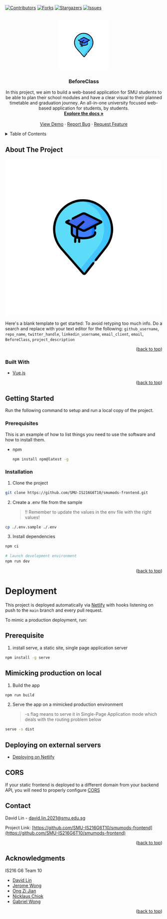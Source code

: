 <div id="top"></div>

<!-- PROJECT SHIELDS -->

[![Contributors][contributors-shield]][contributors-url]
[![Forks][forks-shield]][forks-url]
[![Stargazers][stars-shield]][stars-url]
[![Issues][issues-shield]][issues-url]

<!-- PROJECT LOGO -->
<br />
<div align="center">
  <a href="https://github.com/SMU-IS216G6T10/smumods-frontend">
    <img src=".github/images/BeforeClass.png" alt="Logo" width="160" height="160">
  </a>

<h3 align="center">BeforeClass</h3>

  <p align="center">
    In this project, we aim to build a web-based application for SMU students to be able to plan their school modules and have a clear visual to their planned timetable and graduation journey. An all-in-one university focused web-based application for students, by students.
    <br />
    <a href="https://github.com/SMU-IS216G6T10/smumods-frontend"><strong>Explore the docs »</strong></a>
    <br />
    <br />
    <a href="https://beforeclass.netlify.app">View Demo</a>
    ·
    <a href="https://github.com/SMU-IS216G6T10/smumods-frontend/issues/new?assignees=&labels=&template=bug_report.md&title=">Report Bug</a>
    ·
    <a href="https://github.com/SMU-IS216G6T10/smumods-frontend/issues/new?assignees=&labels=&template=feature_request.md&title=">Request Feature</a>
  </p>
</div>

<!-- TABLE OF CONTENTS -->
<details>
  <summary>Table of Contents</summary>
  <ol>
    <li>
      <a href="#about-the-project">About The Project</a>
      <ul>
        <li><a href="#built-with">Built With</a></li>
      </ul>
    </li>
    <li>
      <a href="#getting-started">Getting Started</a>
      <ul>
        <li><a href="#prerequisites">Prerequisites</a></li>
        <li><a href="#installation">Installation</a></li>
      </ul>
    </li>
    <li><a href="#usage">Usage</a></li>
    <li><a href="#roadmap">Roadmap</a></li>
    <li><a href="#contributing">Contributing</a></li>
    <li><a href="#license">License</a></li>
    <li><a href="#contact">Contact</a></li>
    <li><a href="#acknowledgments">Acknowledgments</a></li>
  </ol>
</details>

<!-- ABOUT THE PROJECT -->

## About The Project

[![Product Name Screen Shot][product-screenshot]](.github/images/product-screenshot-timetables.png)

Here's a blank template to get started: To avoid retyping too much info. Do a search and replace with your text editor for the following: `github_username`, `repo_name`, `twitter_handle`, `linkedin_username`, `email_client`, `email`, `BeforeClass`, `project_description`

<p align="right">(<a href="#top">back to top</a>)</p>

### Built With

- [Vue.js](https://vuejs.org/)

<p align="right">(<a href="#top">back to top</a>)</p>

<!-- GETTING STARTED -->

## Getting Started

Run the following command to setup and run a local copy of the project.

### Prerequisites

This is an example of how to list things you need to use the software and how to install them.

- npm
  ```sh
  npm install npm@latest -g
  ```

### Installation

1. Clone the project

```bash
git clone https://github.com/SMU-IS216G6T10/smumods-frontend.git
```

2. Create a .env file from the sample

   > !! Remember to update the values in the env file with the right values!

```bash
cp ./.env.sample ./.env
```

3. Install dependencies

```bash
npm ci
```

```bash
# launch development environment
npm run dev
```

<p align="right">(<a href="#top">back to top</a>)</p>

<!-- USAGE EXAMPLES -->

# Deployment

This project is deployed automatically via [Netlify](https://www.netlify.com/) with hooks listening on push to the `main` branch and every pull request.

To mimic a production deployment, run:

## Prerequisite

1. install serve, a static site, single page application server

```bash
npm install -g serve
```

## Mimicking production on local

1. Build the app

```bash
npm run build
```

2. Serve the app on a mimicked production environment
   > -s flag means to serve it in Single-Page Application mode
   > which deals with the routing problem below

```bash
serve -s dist
```

## Deploying on external servers

- [Deploying on Netlify](https://www.netlify.com/blog/2019/11/30/how-to-deploy-a-vue-site/)

## CORS

If your static frontend is deployed to a different domain from your backend API, you will need to properly configure [CORS](https://developer.mozilla.org/en-US/docs/Web/HTTP/CORS)

<!-- CONTRIBUTING -->

<!-- ## Contributing

Contributions are what make the open source community such an amazing place to learn, inspire, and create. Any contributions you make are **greatly appreciated**.

If you have a suggestion that would make this better, please fork the repo and create a pull request. You can also simply open an issue with the tag "enhancement".
Don't forget to give the project a star! Thanks again!

1. Fork the Project
2. Create your Feature Branch (`git checkout -b feature/AmazingFeature`)
3. Commit your Changes (`git commit -m 'Add some AmazingFeature'`)
4. Push to the Branch (`git push origin feature/AmazingFeature`)
5. Open a Pull Request

<p align="right">(<a href="#top">back to top</a>)</p> -->

<!-- LICENSE -->

<!-- ## License

Distributed under the MIT License. See `LICENSE.txt` for more information.

<p align="right">(<a href="#top">back to top</a>)</p> -->

<!-- CONTACT -->

## Contact

David Lin - david.lin.2021@smu.edu.sg

Project Link: [https://github.com/SMU-IS216G6T10/smumods-frontend](https://github.com/SMU-IS216G6T10/smumods-frontend)

<p align="right">(<a href="#top">back to top</a>)</p>

<!-- ACKNOWLEDGMENTS -->

## Acknowledgments

IS216 G6 Team 10

- [David Lin](https://github.com/DavidLHW)
- [Jerome Wong](https://github.com/jeromeandrewong)
- [Ong Zi Jian](https://github.com/ong-zijian)
- [Nicklaus Chiok](https://github.com/chiok1)
- [Gabriel Wong](https://github.com/GabeW8)

<p align="right">(<a href="#top">back to top</a>)</p>

<!-- MARKDOWN LINKS & IMAGES -->
<!-- https://www.markdownguide.org/basic-syntax/#reference-style-links -->

[contributors-shield]: https://img.shields.io/github/contributors/SMU-IS216G6T10/smumods-frontend.svg?style=for-the-badge
[contributors-url]: https://github.com/SMU-IS216G6T10/smumods-frontend
[forks-shield]: https://img.shields.io/github/forks/SMU-IS216G6T10/smumods-frontend.svg?style=for-the-badge
[forks-url]: https://github.com/SMU-IS216G6T10/smumods-frontend/network/members
[stars-shield]: https://img.shields.io/github/stars/SMU-IS216G6T10/smumods-frontend.svg?style=for-the-badge
[stars-url]: https://github.com/SMU-IS216G6T10/smumods-frontend/stargazers
[issues-shield]: https://img.shields.io/github/issues/SMU-IS216G6T10/smumods-frontend.svg?style=for-the-badge
[issues-url]: https://github.com/SMU-IS216G6T10/smumods-frontend/issues
[product-screenshot]: .github\images\BeforeClass.png
